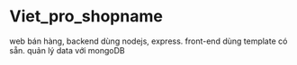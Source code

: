 # Viet_pro_shopname
web bán hàng, backend dùng nodejs, express.
front-end dùng template có sẵn. 
quản lý data với mongoDB
